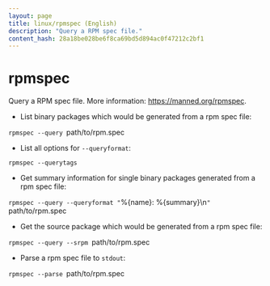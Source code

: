 ```yaml
---
layout: page
title: linux/rpmspec (English)
description: "Query a RPM spec file."
content_hash: 28a18be028be6f8ca69bd5d894ac0f47212c2bf1
---
```

# rpmspec

Query a RPM spec file.
More information: <https://manned.org/rpmspec>.

- List binary packages which would be generated from a rpm spec file:

`rpmspec --query `<span class="tldr-var badge badge-pill bg-dark-lm bg-white-dm text-white-lm text-dark-dm font-weight-bold">path/to/rpm.spec</span>

- List all options for `--queryformat`:

`rpmspec --querytags`

- Get summary information for single binary packages generated from a rpm spec file:

`rpmspec --query --queryformat "`<span class="tldr-var badge badge-pill bg-dark-lm bg-white-dm text-white-lm text-dark-dm font-weight-bold">%{name}: %{summary}\n</span>`" `<span class="tldr-var badge badge-pill bg-dark-lm bg-white-dm text-white-lm text-dark-dm font-weight-bold">path/to/rpm.spec</span>

- Get the source package which would be generated from a rpm spec file:

`rpmspec --query --srpm `<span class="tldr-var badge badge-pill bg-dark-lm bg-white-dm text-white-lm text-dark-dm font-weight-bold">path/to/rpm.spec</span>

- Parse a rpm spec file to `stdout`:

`rpmspec --parse `<span class="tldr-var badge badge-pill bg-dark-lm bg-white-dm text-white-lm text-dark-dm font-weight-bold">path/to/rpm.spec</span>
